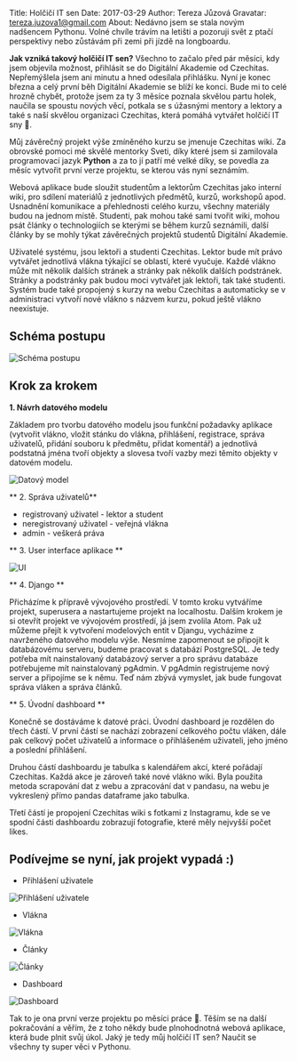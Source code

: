 Title: Holčičí IT sen
Date: 2017-03-29
Author: Tereza Jůzová
Gravatar: tereza.juzova1@gmail.com
About: Nedávno jsem se stala novým nadšencem Pythonu. Volné chvíle trávím na letišti a pozoruji svět z ptačí perspektivy nebo zůstávám při zemi při jízdě na longboardu.


**Jak vzniká takový holčičí IT sen?** Všechno to začalo před pár měsíci, kdy jsem objevila možnost, přihlásit se do Digitální Akademie od Czechitas. Nepřemýšlela jsem ani minutu a hned odesílala přihlášku. Nyní je konec března a celý první běh Digitální Akademie se blíží ke konci. Bude mi to celé hrozně chybět, protože jsem za ty 3 měsíce poznala skvělou partu holek, naučila se spoustu nových věcí, potkala se s úžasnými mentory a lektory a také s naší skvělou organizaci Czechitas, která pomáhá vytvářet holčičí IT sny 👸.

Můj závěrečný projekt výše zmíněného kurzu se jmenuje Czechitas wiki. Za obrovské pomoci mé skvělé mentorky Sveti, díky které jsem si zamilovala programovací jazyk **Python** a za to jí patří mé velké díky, se povedla za měsíc vytvořit první verze projektu, se kterou vás nyní seznámím.

Webová aplikace bude sloužit studentům a lektorům Czechitas jako interní wiki, pro sdílení materiálů z jednotlivých předmětů, kurzů, workshopů apod. Usnadnění komunikace a přehlednosti celého kurzu, všechny materiály budou na jednom místě. Studenti, pak mohou také sami tvořit wiki, mohou psát články o technologiích se kterými se během kurzů seznámili, další články by se mohly týkat závěrečných projektů studentů Digitální Akademie.

Uživatelé systému, jsou lektoři a studenti Czechitas. Lektor bude mít právo vytvářet jednotlivá vlákna týkající se oblastí, které vyučuje. Každé vlákno může mít několik dalších stránek a stránky pak několik dalších podstránek. Stránky a podstránky pak budou moci vytvářet jak lektoři, tak také studenti. Systém bude také propojený s kurzy na webu Czechitas a automaticky se v administraci vytvoří nové vlákno s názvem kurzu, pokud ještě vlákno neexistuje.

## Schéma postupu
![Schéma postupu]({filename}/images/schema.jpg)

## Krok za krokem
**1. Návrh datového modelu**


Základem pro tvorbu datového modelu jsou funkční požadavky aplikace (vytvořit vlákno, vložit stánku do vlákna, přihlášení, registrace, správa uživatelů, přidání souboru k předmětu, přidat komentář) a jednotlivá podstatná jména tvoří objekty a slovesa tvoří vazby mezi těmito objekty v datovém modelu.

![Datový model]({filename}/images/datovy_model.jpg)

** 2. Správa uživatelů**

* registrovaný uživatel - lektor a student
* neregistrovaný uživatel - veřejná vlákna
* admin - veškerá práva

** 3. User interface aplikace **

![UI]({filename}/images/UI-wiki.jpg)


** 4. Django ** 

Přicházíme k přípravě vývojového prostředí. V tomto kroku vytváříme projekt, superusera a nastartujeme projekt na localhostu. Dalším krokem je si otevřít projekt ve vývojovém prostředí, já jsem zvolila Atom. Pak už můžeme přejít k vytvoření modelových entit v Djangu, vycházíme z navrženého datového modelu výše. Nesmíme zapomenout se připojit k databázovému serveru, budeme pracovat s databází PostgreSQL. Je tedy potřeba mít nainstalovaný databázový server a pro správu databáze potřebujeme mít nainstalovaný pgAdmin. V pgAdmin registrujeme nový server a připojíme se k němu. Teď nám zbývá vymyslet, jak bude fungovat správa vláken a správa článků.

** 5. Úvodní dashboard **

Konečně se dostáváme k datové práci. Úvodní dashboard je rozdělen do třech částí. V první částí se nachází zobrazení celkového počtu vláken, dále pak celkový počet uživatelů a informace o přihlášeném uživateli, jeho jméno a poslední přihlášení.

Druhou částí dashboardu je tabulka s kalendářem akcí, které pořádají Czechitas. Každá akce je zároveň také nové vlákno wiki. Byla použita metoda scrapování dat z webu a zpracování dat v pandasu, na webu je vykreslený přímo pandas dataframe jako tabulka.

Třetí částí je propojení Czechitas wiki s fotkami z Instagramu, kde se ve spodní části dashboardu zobrazují fotografie, které měly nejvyšší počet likes.

## Podívejme se nyní, jak projekt vypadá :)
* Přihlášení uživatele

![Přihlášení uživatele]({filename}/images/okno_prihlaseni.jpg)
* Vlákna

![Vlákna]({filename}/images/vlakna.jpg)
* Články

![Články]({filename}/images/clanek.jpg)
* Dashboard

![Dashboard]({filename}/images/dashboard.jpg)

Tak to je ona první verze projektu po měsíci práce 🎉. Těším se na další pokračování a věřím, že z toho někdy bude plnohodnotná webová aplikace, která bude plnit svůj úkol. Jaký je tedy můj holčičí IT sen? Naučit se všechny ty super věci v Pythonu. 


